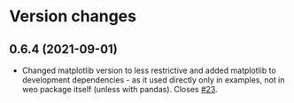 Version changes
===============

0.6.4 (2021-09-01)
------------------

- Changed matplotlib version to less restrictive and added
  matplotlib to development dependencies - as it used directly only 
  in examples, not in weo package itself (unless with pandas). 
  Closes [#23](https://github.com/epogrebnyak/weo-reader/issues/23).
  